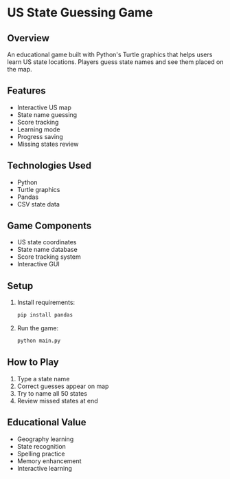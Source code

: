 # US State Guessing Game

## Overview
An educational game built with Python's Turtle graphics that helps users learn US state locations. Players guess state names and see them placed on the map.

## Features
- Interactive US map
- State name guessing
- Score tracking
- Learning mode
- Progress saving
- Missing states review

## Technologies Used
- Python
- Turtle graphics
- Pandas
- CSV state data

## Game Components
- US state coordinates
- State name database
- Score tracking system
- Interactive GUI

## Setup
1. Install requirements:
   ```bash
   pip install pandas
   ```
2. Run the game:
   ```bash
   python main.py
   ```

## How to Play
1. Type a state name
2. Correct guesses appear on map
3. Try to name all 50 states
4. Review missed states at end

## Educational Value
- Geography learning
- State recognition
- Spelling practice
- Memory enhancement
- Interactive learning
